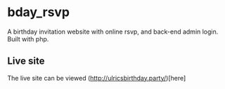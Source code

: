 # bday_rsvp
A birthday invitation website with online rsvp, and back-end admin login. Built with php.

## Live site
The live site can be viewed (http://ulricsbirthday.party/)[here]
